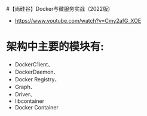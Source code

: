 
#【尚硅谷】Docker与微服务实战（2022版)

- https://www.youtube.com/watch?v=Cmy2afG_XOE

# 架构中主要的模块有: 
- DockerC1ient、 
- DockerDaemon、 
- Docker Registry、 
- Graph、 
- Driver、 
- libcontainer
- Docker Container

